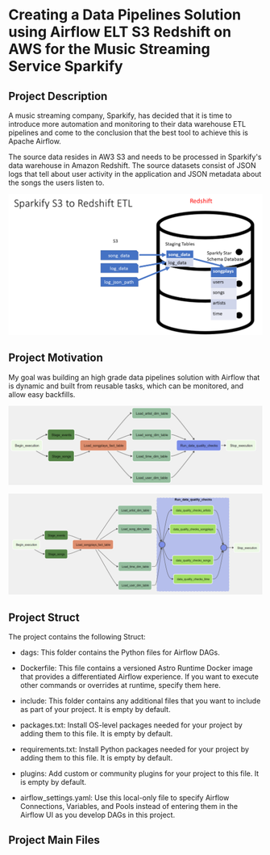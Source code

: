 
# Creating a Data Pipelines Solution using Airflow ELT S3 Redshift  on AWS for the Music Streaming Service Sparkify

## Project Description 

A music streaming company, Sparkify, has decided that it is time to introduce more automation and monitoring to their data warehouse ETL pipelines and come to the conclusion that the best tool to achieve this is Apache Airflow.

The source data resides in AW3 S3 and needs to be processed in Sparkify's data warehouse in Amazon Redshift. The source datasets consist of JSON logs that tell about user activity in the application and JSON metadata about the songs the users listen to.


![Alt text](https://github.com/marciopintomotta/AWS_ELT_Data_Warehouse_S3_2_Redshift_Sparkify/blob/master/Sparkify_S3_to_Redshift_ELT.png "a Redshift ELT")



## Project Motivation

My goal was building an high grade data pipelines solution with Airflow that is dynamic and built from reusable tasks, which can be monitored, and allow easy backfills.

![Alt text](https://github.com/marciopintomotta/Airflow_ETL_Data_Pipelines_AWS_S3_Redshift_Sparkify/blob/master/dag.png " Dag")


![Alt text](https://github.com/marciopintomotta/Airflow_ETL_Data_Pipelines_AWS_S3_Redshift_Sparkify/blob/master/dag_all.png " Dag")


## Project Struct 

The project contains the following Struct:

- dags: This folder contains the Python files for Airflow DAGs.
   
- Dockerfile: This file contains a versioned Astro Runtime Docker image that provides a differentiated Airflow experience. If you want to execute other commands or overrides at runtime, specify them here.
- include: This folder contains any additional files that you want to include as part of your project. It is empty by default.
- packages.txt: Install OS-level packages needed for your project by adding them to this file. It is empty by default.
- requirements.txt: Install Python packages needed for your project by adding them to this file. It is empty by default.
- plugins: Add custom or community plugins for your project to this file. It is empty by default.
- airflow_settings.yaml: Use this local-only file to specify Airflow Connections, Variables, and Pools instead of entering them in the Airflow UI as you develop DAGs in this project.


## Project Main Files 



